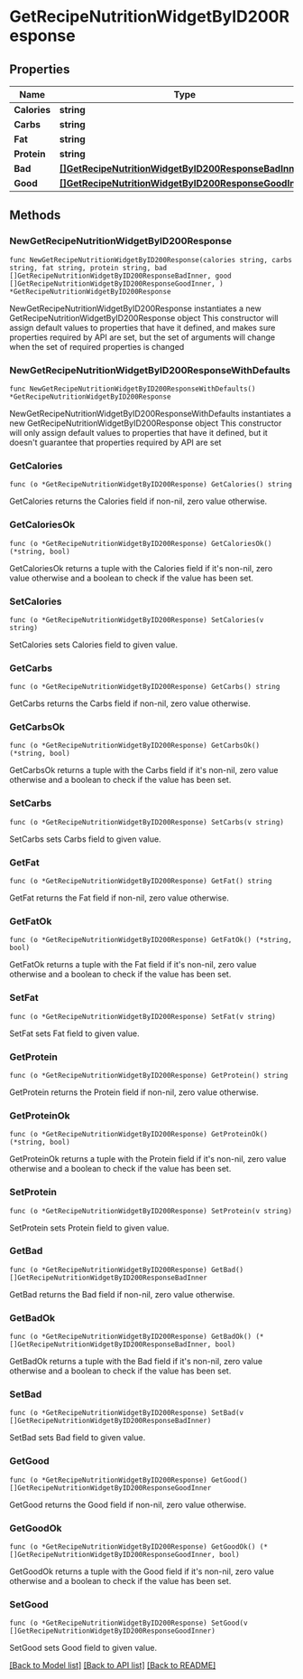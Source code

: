 # GetRecipeNutritionWidgetByID200Response

## Properties

Name | Type | Description | Notes
------------ | ------------- | ------------- | -------------
**Calories** | **string** |  | 
**Carbs** | **string** |  | 
**Fat** | **string** |  | 
**Protein** | **string** |  | 
**Bad** | [**[]GetRecipeNutritionWidgetByID200ResponseBadInner**](GetRecipeNutritionWidgetByID200ResponseBadInner.md) |  | 
**Good** | [**[]GetRecipeNutritionWidgetByID200ResponseGoodInner**](GetRecipeNutritionWidgetByID200ResponseGoodInner.md) |  | 

## Methods

### NewGetRecipeNutritionWidgetByID200Response

`func NewGetRecipeNutritionWidgetByID200Response(calories string, carbs string, fat string, protein string, bad []GetRecipeNutritionWidgetByID200ResponseBadInner, good []GetRecipeNutritionWidgetByID200ResponseGoodInner, ) *GetRecipeNutritionWidgetByID200Response`

NewGetRecipeNutritionWidgetByID200Response instantiates a new GetRecipeNutritionWidgetByID200Response object
This constructor will assign default values to properties that have it defined,
and makes sure properties required by API are set, but the set of arguments
will change when the set of required properties is changed

### NewGetRecipeNutritionWidgetByID200ResponseWithDefaults

`func NewGetRecipeNutritionWidgetByID200ResponseWithDefaults() *GetRecipeNutritionWidgetByID200Response`

NewGetRecipeNutritionWidgetByID200ResponseWithDefaults instantiates a new GetRecipeNutritionWidgetByID200Response object
This constructor will only assign default values to properties that have it defined,
but it doesn't guarantee that properties required by API are set

### GetCalories

`func (o *GetRecipeNutritionWidgetByID200Response) GetCalories() string`

GetCalories returns the Calories field if non-nil, zero value otherwise.

### GetCaloriesOk

`func (o *GetRecipeNutritionWidgetByID200Response) GetCaloriesOk() (*string, bool)`

GetCaloriesOk returns a tuple with the Calories field if it's non-nil, zero value otherwise
and a boolean to check if the value has been set.

### SetCalories

`func (o *GetRecipeNutritionWidgetByID200Response) SetCalories(v string)`

SetCalories sets Calories field to given value.


### GetCarbs

`func (o *GetRecipeNutritionWidgetByID200Response) GetCarbs() string`

GetCarbs returns the Carbs field if non-nil, zero value otherwise.

### GetCarbsOk

`func (o *GetRecipeNutritionWidgetByID200Response) GetCarbsOk() (*string, bool)`

GetCarbsOk returns a tuple with the Carbs field if it's non-nil, zero value otherwise
and a boolean to check if the value has been set.

### SetCarbs

`func (o *GetRecipeNutritionWidgetByID200Response) SetCarbs(v string)`

SetCarbs sets Carbs field to given value.


### GetFat

`func (o *GetRecipeNutritionWidgetByID200Response) GetFat() string`

GetFat returns the Fat field if non-nil, zero value otherwise.

### GetFatOk

`func (o *GetRecipeNutritionWidgetByID200Response) GetFatOk() (*string, bool)`

GetFatOk returns a tuple with the Fat field if it's non-nil, zero value otherwise
and a boolean to check if the value has been set.

### SetFat

`func (o *GetRecipeNutritionWidgetByID200Response) SetFat(v string)`

SetFat sets Fat field to given value.


### GetProtein

`func (o *GetRecipeNutritionWidgetByID200Response) GetProtein() string`

GetProtein returns the Protein field if non-nil, zero value otherwise.

### GetProteinOk

`func (o *GetRecipeNutritionWidgetByID200Response) GetProteinOk() (*string, bool)`

GetProteinOk returns a tuple with the Protein field if it's non-nil, zero value otherwise
and a boolean to check if the value has been set.

### SetProtein

`func (o *GetRecipeNutritionWidgetByID200Response) SetProtein(v string)`

SetProtein sets Protein field to given value.


### GetBad

`func (o *GetRecipeNutritionWidgetByID200Response) GetBad() []GetRecipeNutritionWidgetByID200ResponseBadInner`

GetBad returns the Bad field if non-nil, zero value otherwise.

### GetBadOk

`func (o *GetRecipeNutritionWidgetByID200Response) GetBadOk() (*[]GetRecipeNutritionWidgetByID200ResponseBadInner, bool)`

GetBadOk returns a tuple with the Bad field if it's non-nil, zero value otherwise
and a boolean to check if the value has been set.

### SetBad

`func (o *GetRecipeNutritionWidgetByID200Response) SetBad(v []GetRecipeNutritionWidgetByID200ResponseBadInner)`

SetBad sets Bad field to given value.


### GetGood

`func (o *GetRecipeNutritionWidgetByID200Response) GetGood() []GetRecipeNutritionWidgetByID200ResponseGoodInner`

GetGood returns the Good field if non-nil, zero value otherwise.

### GetGoodOk

`func (o *GetRecipeNutritionWidgetByID200Response) GetGoodOk() (*[]GetRecipeNutritionWidgetByID200ResponseGoodInner, bool)`

GetGoodOk returns a tuple with the Good field if it's non-nil, zero value otherwise
and a boolean to check if the value has been set.

### SetGood

`func (o *GetRecipeNutritionWidgetByID200Response) SetGood(v []GetRecipeNutritionWidgetByID200ResponseGoodInner)`

SetGood sets Good field to given value.



[[Back to Model list]](../README.md#documentation-for-models) [[Back to API list]](../README.md#documentation-for-api-endpoints) [[Back to README]](../README.md)



